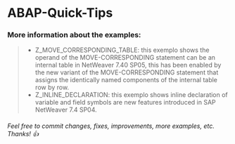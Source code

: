 # ABAP-Quick-Tips

### More information about the examples:
>  - Z_MOVE_CORRESPONDING_TABLE: this exemplo shows the operand of the MOVE-CORRESPONDING statement can be an internal table in NetWeaver 7.40 SP05, this has been enabled by the new variant of the MOVE-CORRESPONDING statement that assigns the identically named components of the internal table row by row.
>  - Z_INLINE_DECLARATION: this exemplo shows inline declaration of variable and field symbols are new features introduced in SAP NetWeaver 7.4 SP04.  

###### Feel free to commit changes, fixes, improvements, more examples, etc. Thanks! :+1:
